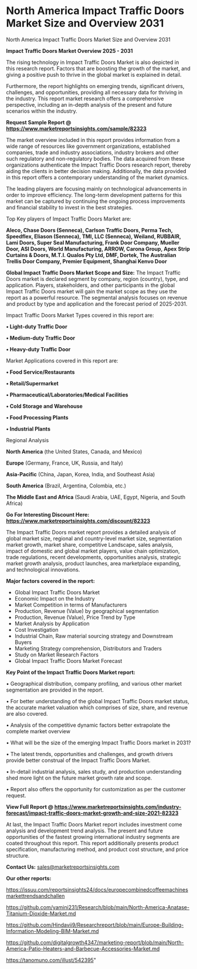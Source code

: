 # North America Impact Traffic Doors Market Size and Overview 2031
North America Impact Traffic Doors Market Size and Overview 2031

<Strong> Impact Traffic Doors Market Overview 2025 - 2031</strong>

The rising technology in Impact Traffic Doors Market is also depicted in this research report. Factors that are boosting the growth of the market, and giving a positive push to thrive in the global market is explained in detail.

Furthermore, the report highlights on emerging trends, significant drivers, challenges, and opportunities, providing all necessary data for thriving in the industry. This report market research offers a comprehensive perspective, including an in-depth analysis of the present and future scenarios within the industry.

<strong>Request Sample Report @ <a href=https://www.marketreportsinsights.com/sample/82323>https://www.marketreportsinsights.com/sample/82323</a></strong>

The market overview included in this report provides information from a wide range of resources like government organizations, established companies, trade and industry associations, industry brokers and other such regulatory and non-regulatory bodies. The data acquired from these organizations authenticate the Impact Traffic Doors research report, thereby aiding the clients in better decision making. Additionally, the data provided in this report offers a contemporary understanding of the market dynamics.

The leading players are focusing mainly on technological advancements in order to improve efficiency. The long-term development patterns for this market can be captured by continuing the ongoing process improvements and financial stability to invest in the best strategies.

Top Key players of Impact Traffic Doors Market are:

<strong>Aleco, Chase Doors (Senneca), Carlson Traffic Doors, Perma Tech, Speedflex, Eliason (Senneca), TMI, LLC (Senneca), Weiland, RUBBAIR, Lami Doors, Super Seal Manufacturing, Frank Door Company, Mueller Door, ASI Doors, World Manufacturing, ARROW, Carona Group, Apex Strip Curtains & Doors, M.T.I. Qualos Pty Ltd, DMF, Dortek, The Australian Trellis Door Company, Premier Equipment, Shanghai Kenvo Door</strong>

<strong><b>Global Impact Traffic Doors Market Scope and Size:</b></strong>
The Impact Traffic Doors market is declared segment by company, region (country), type, and application. Players, stakeholders, and other participants in the global Impact Traffic Doors market will gain the market scope as they use the report as a powerful resource. The segmental analysis focuses on revenue and product by type and application and the forecast period of 2025-2031.

Impact Traffic Doors Market Types covered in this report are:

<strong>• Light-duty Traffic Door

• Medium-duty Traffic Door

• Heavy-duty Traffic Door</strong>

Market Applications covered in this report are:

<strong>• Food Service/Restaurants

• Retail/Supermarket

• Pharmaceutical/Laboratories/Medical Facilities

• Cold Storage and Warehouse

• Food Processing Plants

• Industrial Plants</strong> 

Regional Analysis

<strong>North America</strong> (the United States, Canada, and Mexico)

<strong>Europe</strong> (Germany, France, UK, Russia, and Italy)

<strong>Asia-Pacific</strong> (China, Japan, Korea, India, and Southeast Asia)

<strong>South America</strong> (Brazil, Argentina, Colombia, etc.)

<strong>The Middle East and Africa</strong> (Saudi Arabia, UAE, Egypt, Nigeria, and South Africa)

<strong>Go For Interesting Discount Here: <a href=https://www.marketreportsinsights.com/discount/82323>https://www.marketreportsinsights.com/discount/82323</a></strong>

The Impact Traffic Doors market report provides a detailed analysis of global market size, regional and country-level market size, segmentation market growth, market share, competitive Landscape, sales analysis, impact of domestic and global market players, value chain optimization, trade regulations, recent developments, opportunities analysis, strategic market growth analysis, product launches, area marketplace expanding, and technological innovations.

<strong><b>Major factors covered in the report:</b></strong>
<ul>
  <li>Global Impact Traffic Doors Market </li>
  <li>Economic Impact on the Industry</li>
  <li>Market Competition in terms of Manufacturers</li>
  <li>Production, Revenue (Value) by geographical segmentation</li>
  <li>Production, Revenue (Value), Price Trend by Type</li>
  <li>Market Analysis by Application</li>
  <li>Cost Investigation</li>
  <li>Industrial Chain, Raw material sourcing strategy and Downstream Buyers</li>
  <li>Marketing Strategy comprehension, Distributors and Traders</li>
  <li>Study on Market Research Factors</li>
  <li>Global Impact Traffic Doors Market Forecast</li>
</ul>

<strong><b>Key Point of the Impact Traffic Doors Market report:</b></strong>

• Geographical distribution, company profiling, and various other market segmentation are provided in the report.

• For better understanding of the global Impact Traffic Doors market status, the accurate market valuation which comprises of size, share, and revenue are also covered.

• Analysis of the competitive dynamic factors better extrapolate the complete market overview

• What will be the size of the emerging Impact Traffic Doors market in 2031?

• The latest trends, opportunities and challenges, and growth drivers provide better construal of the Impact Traffic Doors Market.

• In-detail industrial analysis, sales study, and production understanding shed more light on the future market growth rate and scope.

• Report also offers the opportunity for customization as per the customer request.

<strong><b>View Full Report @ <a href=https://www.marketreportsinsights.com/industry-forecast/impact-traffic-doors-market-growth-and-size-2021-82323>https://www.marketreportsinsights.com/industry-forecast/impact-traffic-doors-market-growth-and-size-2021-82323</a></b></strong>


At last, the Impact Traffic Doors Market report includes investment come analysis and development trend analysis. The present and future opportunities of the fastest growing international industry segments are coated throughout this report. This report additionally presents product specification, manufacturing method, and product cost structure, and price structure.

<strong>Contact Us:</strong>
sales@marketreportsinsights.com

<strong>Our other reports:</strong>

<a href=https://issuu.com/reportsinsights24/docs/europecombinedcoffeemachinesmarkettrendsandchallen>https://issuu.com/reportsinsights24/docs/europecombinedcoffeemachinesmarkettrendsandchallen</a>

<a href=https://github.com/yamini231/Research/blob/main/North-America-Anatase-Titanium-Dioxide-Market.md>https://github.com/yamini231/Research/blob/main/North-America-Anatase-Titanium-Dioxide-Market.md</a>

<a href=https://github.com/Hindavii9/Researchreport/blob/main/Europe-Building-Information-Modeling-BIM-Market.md>https://github.com/Hindavii9/Researchreport/blob/main/Europe-Building-Information-Modeling-BIM-Market.md</a>

<a href=https://github.com/digitalgrowth4347/marketing-report/blob/main/North-America-Patio-Heaters-and-Barbecue-Accessories-Market.md>https://github.com/digitalgrowth4347/marketing-report/blob/main/North-America-Patio-Heaters-and-Barbecue-Accessories-Market.md</a>

<a href=https://tanomuno.com/illust/542395>https://tanomuno.com/illust/542395</a>"
